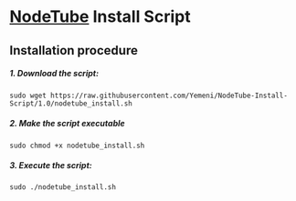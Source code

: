 # [NodeTube](https://github.com/mayeaux/nodetube "NodeTube's SourceCode") Install Script

## Installation procedure

##### 1. Download the script:
```
sudo wget https://raw.githubusercontent.com/Yemeni/NodeTube-Install-Script/1.0/nodetube_install.sh
```
##### 2. Make the script executable
```
sudo chmod +x nodetube_install.sh
```
##### 3. Execute the script:
```
sudo ./nodetube_install.sh
```
